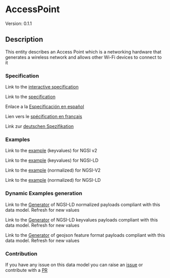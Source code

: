 # AccessPoint
Version: 0.1.1

## Description 

This entity describes an Access Point which is a networking hardware that generates a wireless network and allows other Wi-Fi devices to connect to it
### Specification

Link to the [interactive specification](https://swagger.lab.fiware.org/?url=https://github.com/smart-data-models/dataModel.WifiNetwork/blob/master/AccessPoint/swagger.yaml)

Link to the [specification](https://github.com/smart-data-models/dataModel.WifiNetwork/blob/master/AccessPoint/doc/spec.md)

Enlace a la [Especificación en español](https://github.com/smart-data-models/dataModel.WifiNetwork/blob/master/AccessPoint/doc/spec_ES.md)

Lien vers le [spécification en français](https://github.com/smart-data-models/dataModel.WifiNetwork/blob/master/AccessPoint/doc/spec_FR.md)

Link zur [deutschen Spezifikation](https://github.com/smart-data-models/dataModel.WifiNetwork/blob/master/AccessPoint/doc/spec_DE.md)
### Examples

Link to the [example](https://github.com/smart-data-models/dataModel.WifiNetwork/blob/master/AccessPoint/examples/example.json) (keyvalues) for NGSI v2

Link to the [example](https://github.com/smart-data-models/dataModel.WifiNetwork/blob/master/AccessPoint/examples/example.jsonld) (keyvalues) for NGSI-LD

Link to the [example](https://github.com/smart-data-models/dataModel.WifiNetwork/blob/master/AccessPoint/examples/example-normalized.json) (normalized) for NGSI-V2

Link to the [example](https://github.com/smart-data-models/dataModel.WifiNetwork/blob/master/AccessPoint/examples/example-normalized.jsonld) (normalized) for NGSI-LD
### Dynamic Examples generation

Link to the [Generator](https://smartdatamodels.org/extra/ngsi-ld_generator.php?schemaUrl=https://raw.githubusercontent.com/smart-data-models/dataModel.WifiNetwork/master/AccessPoint/schema.json&email=info@smartdatamodels.org) of NGSI-LD normalized payloads compliant with this data model. Refresh for new values

Link to the [Generator](https://smartdatamodels.org/extra/ngsi-ld_generator_keyvalues.php?schemaUrl=https://raw.githubusercontent.com/smart-data-models/dataModel.WifiNetwork/master/AccessPoint/schema.json&email=info@smartdatamodels.org) of NGSI-LD keyvalues payloads compliant with this data model. Refresh for new values

Link to the [Generator](https://smartdatamodels.org/extra/geojson_features_generator_v1.0.php?schemaUrl=https://raw.githubusercontent.com/smart-data-models/dataModel.WifiNetwork/master/AccessPoint/schema.json&email=info@smartdatamodels.org) of geojson feature format payloads compliant with this data model. Refresh for new values
### Contribution

 If you have any issue on this data model you can raise an [issue](https://github.com/smart-data-models/dataModel.WifiNetwork/issues)  or contribute with a [PR](https://github.com/smart-data-models/dataModel.WifiNetwork/pulls)